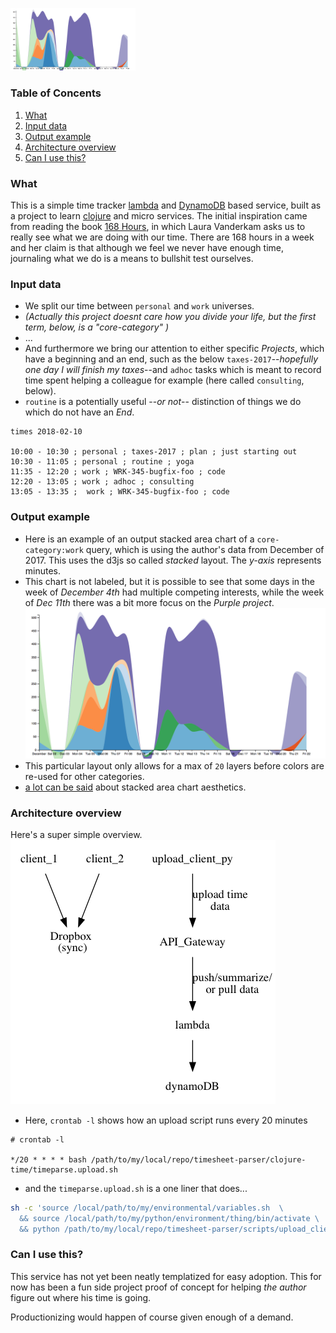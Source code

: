 <img src="doc/images/example-stacked-2018-02-11.png" width="200"></img>

### Table of Concents
1. [What](#what)
2. [Input data](#input-data)
3. [Output example](#output-example)
4. [Architecture overview](#architecture-overview)
4. [Can I use this?](#can-i-use-this)

### What
This is a simple time tracker [lambda](https://aws.amazon.com/lambda/) and [DynamoDB](https://aws.amazon.com/dynamodb/) based service, built as a project to learn [clojure](https://www.braveclojure.com/) and micro services. The initial inspiration came from reading the book [168 Hours](https://lauravanderkam.com/books/168-hours/), in which Laura Vanderkam asks us to really see what we are doing with our time. There are 168 hours in a week and her claim is that although we feel we never have enough time, journaling what we do is a means to bullshit test ourselves.

### Input data
* We split our time between `personal` and `work` universes.
* _(Actually this project doesnt care how you divide your life, but the first term, below, is a "core-category" )_
* ...
* And furthermore we bring our attention to either specific *Projects*, which have a beginning and an end, such as the below `taxes-2017`--_hopefully one day I will finish my taxes_--and `adhoc` tasks which is meant to record time spent helping a colleague for example (here called `consulting`, below). 
* `routine` is a potentially useful --_or not_-- distinction of things we do which do not have an *End*.
```
times 2018-02-10

10:00 - 10:30 ; personal ; taxes-2017 ; plan ; just starting out
10:30 - 11:05 ; personal ; routine ; yoga
11:35 - 12:20 ; work ; WRK-345-bugfix-foo ; code
12:20 - 13:05 ; work ; adhoc ; consulting 
13:05 - 13:35 ;  work ; WRK-345-bugfix-foo ; code
```

### Output example

* Here is an example of an output stacked area chart of a `core-category:work` query, which is using the author's data from December of 2017. This uses the d3js so called _stacked_ layout. The _y-axis_ represents minutes.
* This chart is not labeled, but it is possible to see that some days in the week of _December 4th_ had multiple competing interests, while the week of _Dec 11th_ there was a bit more focus on the _Purple project_.
![image](doc/images/example-stacked-2018-02-11.png)
* This particular layout only allows for a max of `20` layers before colors are re-used for other categories.
* [a lot can be said](http://leebyron.com/streamgraph/stackedgraphs_byron_wattenberg.pdf) about stacked area chart aesthetics.

### Architecture overview
Here's a super simple overview.
![image](doc/architecture.png)

* Here, `crontab -l` shows how an upload script runs every 20 minutes
```
# crontab -l

*/20 * * * * bash /path/to/my/local/repo/timesheet-parser/clojure-time/timeparse.upload.sh
```
* and the `timeparse.upload.sh` is a one liner that does...
```bash
sh -c 'source /local/path/to/my/environmental/variables.sh  \
  && source /local/path/to/my/python/environment/thing/bin/activate \
  && python /path/to/my/local/repo/timesheet-parser/scripts/upload_client.py  times /local/path/to/my/Dropbox/my/dir/with/time/data'

```

### Can I use this?
This service has not yet been neatly templatized for easy adoption.
This for now has been a fun side project proof of concept for helping _the author_ figure out where his time is going.

Productionizing would happen of course given enough of a demand.
